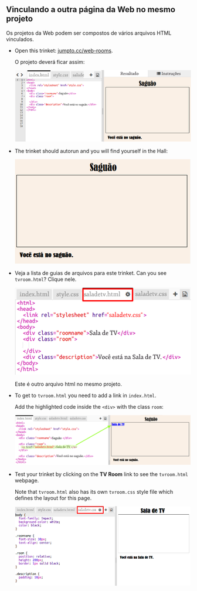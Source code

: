 ## Vinculando a outra página da Web no mesmo projeto

Os projetos da Web podem ser compostos de vários arquivos HTML vinculados.

+ Open this trinket: <a href="https://trinket.io/html/f1486ddb24" target="_blank">jumpto.cc/web-rooms</a>.
    
    O projeto deverá ficar assim:
    
    ![captura de tela](images/rooms-starter.png)

+ The trinket should autorun and you will find yourself in the Hall:
    
    ![captura de tela](images/rooms-hall-start.png)

+ Veja a lista de guias de arquivos para este trinket. Can you see `tvroom.html`? Clique nele.
    
    ![captura de tela](images/rooms-tvroom-html.png)
    
    Este é outro arquivo html no mesmo projeto.

+ To get to `tvroom.html` you need to add a link in `index.html`.
    
    Add the highlighted code inside the `<div>` with the class `room`:
    
    ![captura de tela](images/rooms-link-tvroom.png)

+ Test your trinket by clicking on the **TV Room** link to see the `tvroom.html` webpage.
    
    Note that `tvroom.html` also has its own `tvroom.css` style file which defines the layout for this page.
    
    ![captura de tela](images/rooms-tvroom-unstyled.png)